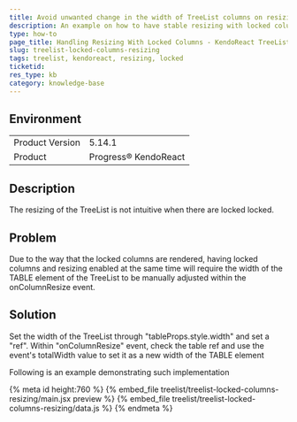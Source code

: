 ```yaml
---
title: Avoid unwanted change in the width of TreeList columns on resizing locked columns.
description: An example on how to have stable resizing with locked columns in KendoReact TreeList.
type: how-to
page_title: Handling Resizing With Locked Columns - KendoReact TreeList
slug: treelist-locked-columns-resizing
tags: treelist, kendoreact, resizing, locked
ticketid: 
res_type: kb
category: knowledge-base
---
```


## Environment

<table>
	<tbody>
		<tr>
			<td>Product Version</td>
			<td>5.14.1</td> 
		</tr>
		<tr>
			<td>Product</td>
			<td>Progress® KendoReact</td>
		</tr>
	</tbody>
</table>

## Description
The resizing of the TreeList is not intuitive when there are locked locked. 

## Problem 
Due to the way that the locked columns are rendered, having locked columns and resizing enabled at the same time will require the width of the TABLE element of the TreeList to be manually adjusted within the onColumnResize event. 

## Solution
Set the width of the TreeList through "tableProps.style.width" and set a "ref". Within "onColumnResize" event, check the table ref and use the event's totalWidth value to set it as a new width of the TABLE element 

Following is an example demonstrating such implementation

{% meta id height:760 %} 
{% embed_file treelist/treelist-locked-columns-resizing/main.jsx preview %}
{% embed_file treelist/treelist-locked-columns-resizing/data.js %}
{% endmeta %}
